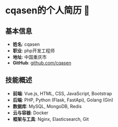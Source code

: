 # cqasen的个人简历 👋

## 基本信息
- **姓名**: cqasen
- **职业**: php开发工程师
- **地址**: 中国重庆市
- **GitHub**: [github.com/cqasen](https://github.com/cqasen)

## 技能概述
- **前端**: Vue.js, HTML, CSS, JavaScript, Bootstrap
- **后端**: PHP, Python (Flask, FastApi), Golang (Gin)
- **数据库**: MySQL, MongoDB, Redis
- **云与容器**: Docker
- **框架与工具**: Nginx,  Elasticsearch, Git



<!--
**cqasen/cqasen** is a ✨ _special_ ✨ repository because its `README.md` (this file) appears on your GitHub profile.

Here are some ideas to get you started:

- 🔭 I’m currently working on ...
- 🌱 I’m currently learning ...
- 👯 I’m looking to collaborate on ...
- 🤔 I’m looking for help with ...
- 💬 Ask me about ...
- 📫 How to reach me: ...
- 😄 Pronouns: ...
- ⚡ Fun fact: ...
-->
